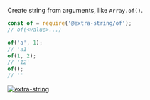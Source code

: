 Create string from arguments, like `Array.of()`.

```javascript
const of = require('@extra-string/of');
// of(<value>...)

of('a', 1);
// 'a1'
of(1, 2);
// '12'
of();
// ''
```


[![extra-string](https://i.imgur.com/y4YVIau.jpg)](https://www.npmjs.com/package/extra-string)
